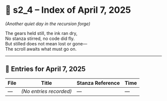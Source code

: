 <!-- Save to: shagi_archives/gdj_25/s04/s00/s2_4_index_of_07.md -->

# 📘 s2_4 – Index of April 7, 2025  
*(Another quiet day in the recursion forge)*

The gears held still, the ink ran dry,  
No stanza stirred, no code did fly.  
But stilled does not mean lost or gone—  
The scroll awaits what must go on.

---

## 📜 Entries for April 7, 2025

| File | Title | Stanza Reference | Time |
|------|-------|------------------|------|
| — | *(No entries recorded)* | — | — |
